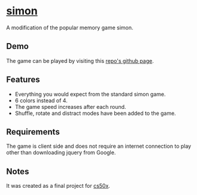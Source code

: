 # <a href="#simon" name="simon">simon</a>

A modification of the popular memory game simon.

## Demo

The game can be played by visiting this [repo's github page](http://nickjj.github.com/simon).

## Features

- Everything you would expect from the standard simon game.
- 6 colors instead of 4.
- The game speed increases after each round.
- Shuffle, rotate and distract modes have been added to the game.

## Requirements

The game is client side and does not require an internet connection to play other than downloading jquery from Google.

## Notes

It was created as a final project for [cs50x](https://www.cs50.net/).